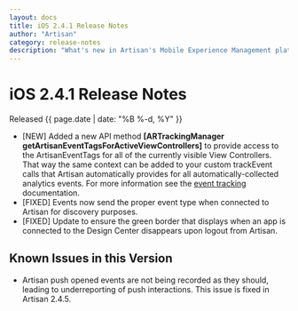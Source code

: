 ```yaml
---
layout: docs
title: iOS 2.4.1 Release Notes
author: "Artisan"
category: release-notes
description: "What's new in Artisan's Mobile Experience Management platform."
---
```

# iOS 2.4.1 Release Notes

Released {{ page.date | date: "%B %-d, %Y" }}

* [NEW] Added a new API method **[ARTrackingManager getArtisanEventTagsForActiveViewControllers]** to provide access to the ArtisanEventTags for all of the currently visible View Controllers. That way the same context can be added to your custom trackEvent calls that Artisan automatically provides for all automatically-collected analytics events. For more information see the <a href="/dev/ios/event-tracking/#get-artisan-event-tags">event tracking</a> documentation.
* [FIXED] Events now send the proper event type when connected to Artisan for discovery purposes.
* [FIXED] Update to ensure the green border that displays when an app is connected to the Design Center disappears upon logout from Artisan.

## Known Issues in this Version

* Artisan push opened events are not being recorded as they should, leading to underreporting of push interactions. This issue is fixed in Artisan 2.4.5.
